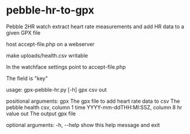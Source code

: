 # pebble-hr-to-gpx
Pebble 2HR watch extract heart rate measurements and add HR data to a given GPX file

host accept-file.php on a webserver

make uploads/health.csv writable

In the watchface settings point to accept-file.php

The field is "key"


  usage: gpx-pebble-hr.py [-h] gpx csv out

  positional arguments:
    gpx         The gpx file to add heart rate data to
    csv         The pebble health csv, column 1 time YYYY-mm-ddTHH:MI:SSZ,
                column 8 hr value
    out         The output gpx file

  optional arguments:
    -h, --help  show this help message and exit
